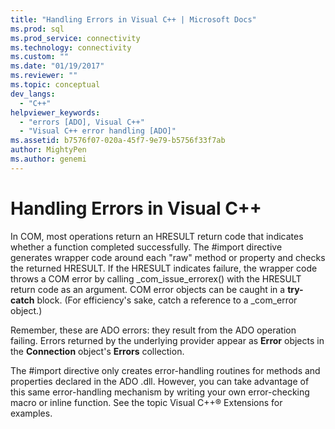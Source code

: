 ```yaml
---
title: "Handling Errors in Visual C++ | Microsoft Docs"
ms.prod: sql
ms.prod_service: connectivity
ms.technology: connectivity
ms.custom: ""
ms.date: "01/19/2017"
ms.reviewer: ""
ms.topic: conceptual
dev_langs: 
  - "C++"
helpviewer_keywords: 
  - "errors [ADO], Visual C++"
  - "Visual C++ error handling [ADO]"
ms.assetid: b7576f07-020a-45f7-9e79-b5756f33f7ab
author: MightyPen
ms.author: genemi
---
```

# Handling Errors in Visual C++
In COM, most operations return an HRESULT return code that indicates whether a function completed successfully. The #import directive generates wrapper code around each "raw" method or property and checks the returned HRESULT. If the HRESULT indicates failure, the wrapper code throws a COM error by calling _com_issue_errorex() with the HRESULT return code as an argument. COM error objects can be caught in a **try-catch** block. (For efficiency's sake, catch a reference to a _com_error object.)  
  
 Remember, these are ADO errors: they result from the ADO operation failing. Errors returned by the underlying provider appear as **Error** objects in the **Connection** object's **Errors** collection.  
  
 The #import directive only creates error-handling routines for methods and properties declared in the ADO .dll. However, you can take advantage of this same error-handling mechanism by writing your own error-checking macro or inline function. See the topic Visual C++® Extensions for examples.
